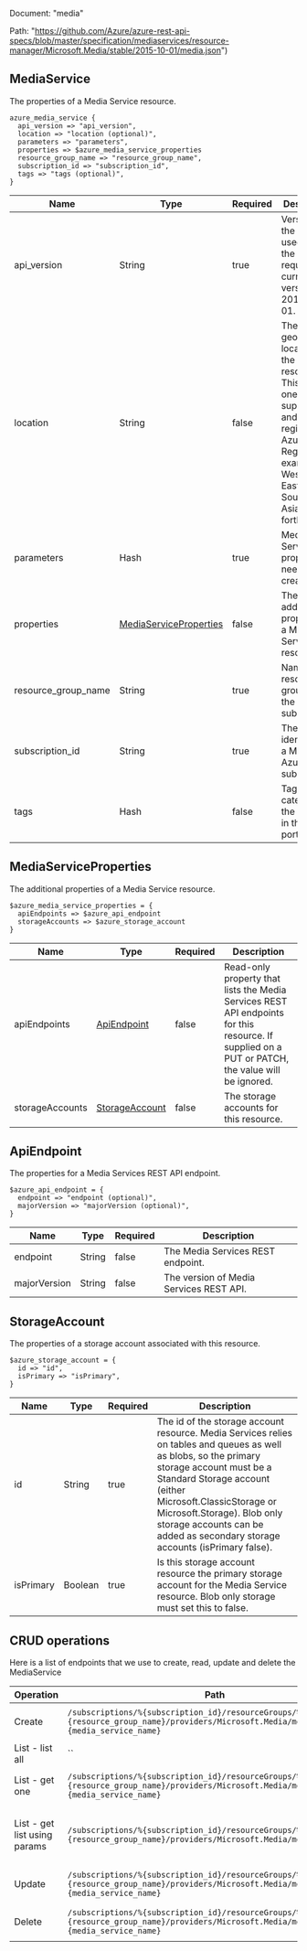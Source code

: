 Document: "media"


Path: "https://github.com/Azure/azure-rest-api-specs/blob/master/specification/mediaservices/resource-manager/Microsoft.Media/stable/2015-10-01/media.json")

## MediaService

The properties of a Media Service resource.

```puppet
azure_media_service {
  api_version => "api_version",
  location => "location (optional)",
  parameters => "parameters",
  properties => $azure_media_service_properties
  resource_group_name => "resource_group_name",
  subscription_id => "subscription_id",
  tags => "tags (optional)",
}
```

| Name        | Type           | Required       | Description       |
| ------------- | ------------- | ------------- | ------------- |
|api_version | String | true | Version of the API to be used with the client request. The current version is 2015-10-01. |
|location | String | false | The geographic location of the resource. This must be one of the supported and registered Azure Geo Regions (for example, West US, East US, Southeast Asia, and so forth). |
|parameters | Hash | true | Media Service properties needed for creation. |
|properties | [MediaServiceProperties](#mediaserviceproperties) | false | The additional properties of a Media Service resource. |
|resource_group_name | String | true | Name of the resource group within the Azure subscription. |
|subscription_id | String | true | The unique identifier for a Microsoft Azure subscription. |
|tags | Hash | false | Tags to help categorize the resource in the Azure portal. |
        
## MediaServiceProperties

The additional properties of a Media Service resource.

```puppet
$azure_media_service_properties = {
  apiEndpoints => $azure_api_endpoint
  storageAccounts => $azure_storage_account
}
```

| Name        | Type           | Required       | Description       |
| ------------- | ------------- | ------------- | ------------- |
|apiEndpoints | [ApiEndpoint](#apiendpoint) | false | Read-only property that lists the Media Services REST API endpoints for this resource. If supplied on a PUT or PATCH, the value will be ignored. |
|storageAccounts | [StorageAccount](#storageaccount) | false | The storage accounts for this resource. |
        
## ApiEndpoint

The properties for a Media Services REST API endpoint.

```puppet
$azure_api_endpoint = {
  endpoint => "endpoint (optional)",
  majorVersion => "majorVersion (optional)",
}
```

| Name        | Type           | Required       | Description       |
| ------------- | ------------- | ------------- | ------------- |
|endpoint | String | false | The Media Services REST endpoint. |
|majorVersion | String | false | The version of Media Services REST API. |
        
## StorageAccount

The properties of a storage account associated with this resource.

```puppet
$azure_storage_account = {
  id => "id",
  isPrimary => "isPrimary",
}
```

| Name        | Type           | Required       | Description       |
| ------------- | ------------- | ------------- | ------------- |
|id | String | true | The id of the storage account resource. Media Services relies on tables and queues as well as blobs, so the primary storage account must be a Standard Storage account (either Microsoft.ClassicStorage or Microsoft.Storage). Blob only storage accounts can be added as secondary storage accounts (isPrimary false). |
|isPrimary | Boolean | true | Is this storage account resource the primary storage account for the Media Service resource. Blob only storage must set this to false. |



## CRUD operations

Here is a list of endpoints that we use to create, read, update and delete the MediaService

| Operation | Path | Verb | Description | OperationID |
| ------------- | ------------- | ------------- | ------------- | ------------- |
|Create|`/subscriptions/%{subscription_id}/resourceGroups/%{resource_group_name}/providers/Microsoft.Media/mediaservices/%{media_service_name}`|Put|Creates a Media Service.|MediaService_Create|
|List - list all|``||||
|List - get one|`/subscriptions/%{subscription_id}/resourceGroups/%{resource_group_name}/providers/Microsoft.Media/mediaservices/%{media_service_name}`|Get|Gets a Media Service.|MediaService_Get|
|List - get list using params|`/subscriptions/%{subscription_id}/resourceGroups/%{resource_group_name}/providers/Microsoft.Media/mediaservices`|Get|Lists all of the Media Services in a resource group.|MediaService_ListByResourceGroup|
|Update|`/subscriptions/%{subscription_id}/resourceGroups/%{resource_group_name}/providers/Microsoft.Media/mediaservices/%{media_service_name}`|Put|Creates a Media Service.|MediaService_Create|
|Delete|`/subscriptions/%{subscription_id}/resourceGroups/%{resource_group_name}/providers/Microsoft.Media/mediaservices/%{media_service_name}`|Delete|Deletes a Media Service.|MediaService_Delete|
